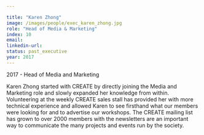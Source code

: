 ```yaml
---

title: "Karen Zhong"
image: /images/people/exec_karen_zhong.jpg
role: "Head of Media & Marketing"
index: 10
email:
linkedin-url:
status: past_executive
year: 2017
---
```

2017 - Head of Media and Marketing

Karen Zhong started with CREATE by directly joining the Media and Marketing role and slowly expanded her knowledge from within. Volunteering at the weekly CREATE sales stall has provided her with more technical experience and allowed Karen to see firsthand what our members were looking for and to advertise our workshops. The CREATE mailing list has grown to over 2000 members with the newsletters are an important way to communicate the many projects and events run by the society.
